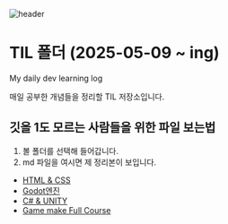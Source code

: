 ![header](https://capsule-render.vercel.app/api?type=cylinder&color=auto&height=300&section=header&text=Today%20I%20Learn&fontSize=90)
# TIL 폴더 (2025-05-09 ~ ing)
My daily dev learning log

매일 공부한 개념들을 정리할 TIL 저장소입니다.

## 깃을 1도 모르는 사람들을 위한 파일 보는법
1. 볼 폴더를 선택해 들어갑니다.
2. md 파일을 여시면 제 정리본이 보입니다.

- [HTML & CSS](./HTML/README.md)
- [Godot엔진](./Godot/README.md)
- [C# & UNITY](./C#%20&%20UNITY/README.md)
- [Game make Full Course](./Game%20Full%20course/README.md)
